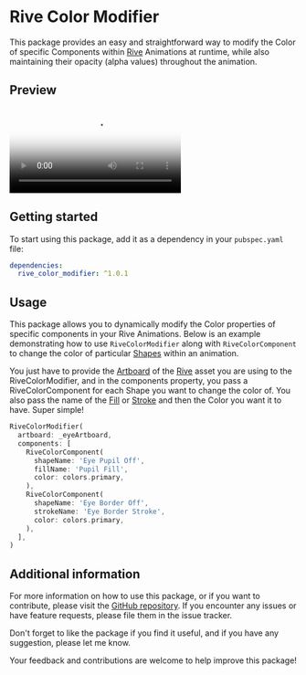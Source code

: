 # Rive Color Modifier

This package provides an easy and straightforward way to modify the Color of specific Components within [Rive](https://rive.app/) Animations at runtime, while also maintaining their opacity (alpha values) throughout the animation.

## Preview

<video controls poster="https://github.com/JSimonDev/rive_color_modifier/assets/124455161/6317399e-cbf3-4c21-9ccf-c058cd29e67e" src="https://github.com/JSimonDev/rive_color_modifier/assets/124455161/6d560039-d711-4947-bf4b-6d1c49c2c753" title="Rive Color Modifier Preview"></video>

## Getting started

To start using this package, add it as a dependency in your `pubspec.yaml` file:

```yaml
dependencies:
  rive_color_modifier: ^1.0.1
```

## Usage

This package allows you to dynamically modify the Color properties of specific components in your Rive Animations. Below is an example demonstrating how to use `RiveColorModifier` along with `RiveColorComponent` to change the color of particular [Shapes](https://help.rive.app/editor/fundamentals/shapes-and-paths) within an animation.

You just have to provide the [Artboard](https://help.rive.app/editor/fundamentals/artboards) of the [Rive](https://rive.app/) asset you are using to the RiveColorModifier, and in the components property, you pass a RiveColorComponent for each Shape you want to change the color of. You also pass the name of the [Fill](https://help.rive.app/editor/fundamentals/fill-and-stroke) or [Stroke](https://help.rive.app/editor/fundamentals/fill-and-stroke) and then the Color you want it to have. Super simple!

```dart
RiveColorModifier(
  artboard: _eyeArtboard,
  components: [
    RiveColorComponent(
      shapeName: 'Eye Pupil Off',
      fillName: 'Pupil Fill',
      color: colors.primary,
    ),
    RiveColorComponent(
      shapeName: 'Eye Border Off',
      strokeName: 'Eye Border Stroke',
      color: colors.primary,
    ),
  ],
)
```

## Additional information

For more information on how to use this package, or if you want to contribute, please visit the [GitHub repository](https://github.com/JSimonDev/rive_color_modifier). If you encounter any issues or have feature requests, please file them in the issue tracker.

Don't forget to like the package if you find it useful, and if you have any suggestion, please let me know.

Your feedback and contributions are welcome to help improve this package!
